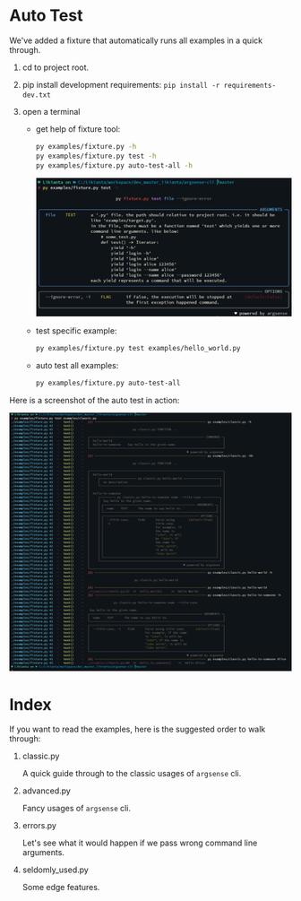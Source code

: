 # Auto Test

We've added a fixture that automatically runs all examples in a quick through.

1. cd to project root.
2. pip install development requirements: `pip install -r requirements-dev.txt`
3. open a terminal

    - get help of fixture tool:

        ```sh
        py examples/fixture.py -h
        py examples/fixture.py test -h
        py examples/fixture.py auto-test-all -h
        ```

        ![](../.assets/examples/20221120140330.png)

    - test specific example:

        ```sh
        py examples/fixture.py test examples/hello_world.py
        ```

    - auto test all examples:

        ```sh
        py examples/fixture.py auto-test-all
        ```

Here is a screenshot of the auto test in action:

![](../.assets/examples/20221120141557.png)

# Index

If you want to read the examples, here is the suggested order to walk through:

1.  classic.py
    
    A quick guide through to the classic usages of `argsense` cli.

2.  advanced.py

    Fancy usages of `argsense` cli.

3.  errors.py
    
    Let's see what it would happen if we pass wrong command line arguments.

4.  seldomly_used.py

    Some edge features.
